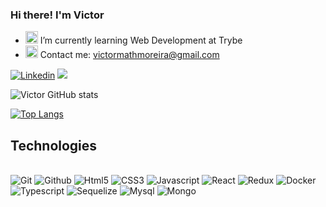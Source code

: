 ### Hi there! I'm Victor

<ul dir="auto">
<li><g-emoji class="g-emoji" alias="computer" fallback-src="https://github.githubassets.com/images/icons/emoji/unicode/1f4bb.png"><img class="emoji" alt="computer" height="20" width="20" src="https://github.githubassets.com/images/icons/emoji/unicode/1f4bb.png"></g-emoji> I’m currently learning Web Development at Trybe</li>
<li><g-emoji class="g-emoji" alias="mailbox" fallback-src="https://github.githubassets.com/images/icons/emoji/unicode/1f4eb.png"><img class="emoji" alt="mailbox" height="20" width="20" src="https://github.githubassets.com/images/icons/emoji/unicode/1f4eb.png"></g-emoji> Contact me: <a href="mailto:victormathmoreira@gmail.com">victormathmoreira@gmail.com</a></li>
</ul>

[![Linkedin](https://img.shields.io/badge/LinkedIn-0077B5?style=for-the-badge&logo=linkedin&logoColor=white)](https://www.linkedin.com/in/victor-matheus-moreira/)
<a href="mailto:victormathmoreira@gmail.com"> 
<img src="https://camo.githubusercontent.com/927d6b3961fa048ff7303daf291cb5869dfa25018997cf8c1373c2f6a85b1458/68747470733a2f2f696d672e736869656c64732e696f2f62616467652f2d476d61696c2d2532333333333f7374796c653d666f722d7468652d6261646765266c6f676f3d676d61696c266c6f676f436f6c6f723d7768697465">
</a>

![Victor GitHub stats](https://github-readme-stats.vercel.app/api?username=VictorMattV&show_icons=true&theme=github_dark)

[![Top Langs](https://github-readme-stats.vercel.app/api/top-langs/?username=VictorMattV&layout=compact&theme=github_dark)](https://github.com/anuraghazra/github-readme-stats)

## Technologies 


<div style="display:inline_block"></br>
<img src="https://img.shields.io/badge/GIT-E44C30?style=for-the-badge&logo=git&logoColor=white" alt="Git">
<img src="https://img.shields.io/badge/GitHub-100000?style=for-the-badge&logo=github&logoColor=white" alt="Github">
<img src="https://img.shields.io/badge/HTML-239120?style=for-the-badge&logo=html5&logoColor=white" alt="Html5">
<img src="https://img.shields.io/badge/CSS3-1572B6?style=for-the-badge&logo=css3&logoColor=white" alt="CSS3">
<img src="https://img.shields.io/badge/JavaScript-F7DF1E?style=for-the-badge&logo=javascript&logoColor=black" alt="Javascript">
<img src="https://img.shields.io/badge/React-20232A?style=for-the-badge&logo=react&logoColor=61DAFB" alt="React">
<img src="https://img.shields.io/badge/Redux-593D88?style=for-the-badge&logo=redux&logoColor=white" alt="Redux">
<img src="https://img.shields.io/badge/docker-%230db7ed.svg?style=for-the-badge&logo=docker&logoColor=white" alt="Docker">
<img src="https://img.shields.io/badge/typescript-%23007ACC.svg?style=for-the-badge&logo=typescript&logoColor=white" alt="Typescript">
<img src="https://img.shields.io/badge/Sequelize-52B0E7?style=for-the-badge&logo=Sequelize&logoColor=white" alt="Sequelize">
<img src="https://img.shields.io/badge/mysql-%2300f.svg?style=for-the-badge&logo=mysql&logoColor=white" alt="Mysql">
<img src="https://img.shields.io/badge/MongoDB-%234ea94b.svg?style=for-the-badge&logo=mongodb&logoColor=white" alt="Mongo">
</div>
